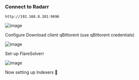 ### Connect to Radarr
```
http://192.168.0.101:9696
```

![image](https://github.com/user-attachments/assets/150aa907-6070-4232-a3e7-129a2c27b419)

Configure Download client qBittorent (use qBittorent credentials)

![image](https://github.com/user-attachments/assets/84c19ff5-97a3-4642-bb6a-0f95d000440e)

Set-up FlareSolverr

![image](https://github.com/user-attachments/assets/1b1044f1-f059-4905-8df7-f3e0e8bb39dc)

Now setting up Indexers 👀
